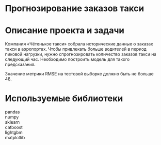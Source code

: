 # Прогнозирование заказов такси

# Описание проекта и задачи 
Компания «Чётенькое такси» собрала исторические данные о заказах такси в аэропортах. Чтобы привлекать больше водителей в период пиковой нагрузки, нужно спрогнозировать 
количество заказов такси на следующий час. Необходимо построить модель для такого предсказания.

Значение метрики RMSE на тестовой выборке должно быть не больше 48.

# Используемые библиотеки
pandas  
numpy     
sklearn  
catboost  
lightgbm  
matplotlib

